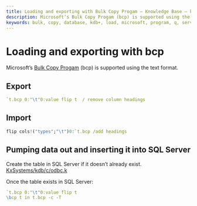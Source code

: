 ```yaml
---
title: Loading and exporting with Bulk Copy Progam – Knowledge Base – kdb+ and q documentation
description: Microsoft’s Bulk Copy Progam (bcp) is supported using the text format. 
keywords: bulk, copy, database, kdb+, load, microsoft, program, q, server, sql, upload
---
```

# Loading and exporting with bcp



Microsoft’s [Bulk Copy Progam](https://docs.microsoft.com/en-us/sql/tools/bcp-utility?view=sql-server-2017) (bcp) is supported using the text format. 


## Export
```q
`t.bcp 0:"\t"0:value flip t  / remove column headings
```


## Import
```q
flip cols!("types";"\t")0:`t.bcp /add headings
```


## Pumping data out and inserting it into SQL Server

Create the table in SQL Server if it doesn’t already exist.  
<i class="fab fa-github"></i> [KxSystems/kdb/c/odbc.k](https://github.com/KxSystems/kdb/blob/master/c/odbc.k)

Once the table exists in SQL Server:
```q
`t.bcp 0:"\t"0:value flip t
\bcp t in t.bcp -c -T
```

